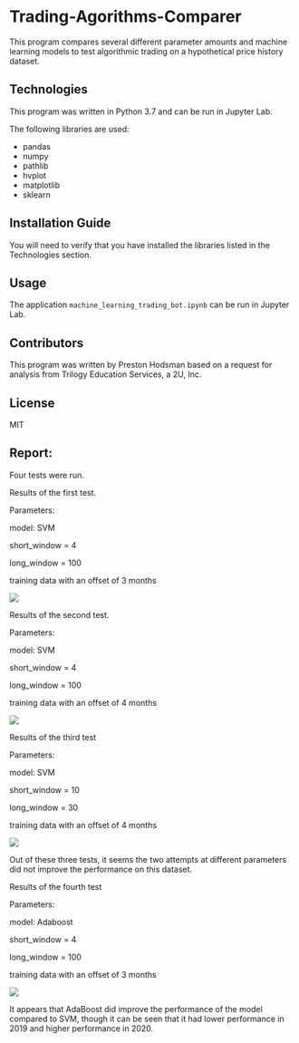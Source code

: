 # Trading-Agorithms-Comparer

This program compares several different parameter amounts and machine learning models to test algorithmic trading on a hypothetical price history dataset.

## Technologies

This program was written in Python 3.7 and can be run in Jupyter Lab.

The following libraries are used:

- pandas
- numpy
- pathlib
- hvplot
- matplotlib
- sklearn

## Installation Guide

You will need to verify that you have installed the libraries listed in the Technologies section.

## Usage

The application `machine_learning_trading_bot.ipynb` can be run in Jupyter Lab. 

## Contributors
This program was written by Preston Hodsman based on a request for analysis from Trilogy Education Services, a 2U, Inc.

## License
MIT



## Report:

Four tests were run.

Results of the first test. 

Parameters: 

model: SVM

short_window = 4

long_window = 100

training data with an offset of 3 months

![](https://github.com/phodsman/Trading-Agorithms-Comparer/blob/main/Screenshot%202022-01-06%20124313.png?raw=true)

Results of the second test.

Parameters:

model: SVM

short_window = 4

long_window = 100

training data with an offset of 4 months

![](https://github.com/phodsman/Trading-Agorithms-Comparer/blob/main/Screenshot%202022-01-07%20080510.png?raw=true)

Results of the third test

Parameters:

model: SVM

short_window = 10

long_window = 30

training data with an offset of 4 months

![](https://github.com/phodsman/Trading-Agorithms-Comparer/blob/main/Screenshot%202022-01-07%20080753.png?raw=true)

Out of these three tests, it seems the two attempts at different parameters did not improve the performance on this dataset.

Results of the fourth test

Parameters: 

model: Adaboost

short_window = 4

long_window = 100

training data with an offset of 3 months

![](https://github.com/phodsman/Trading-Agorithms-Comparer/blob/main/Screenshot%202022-01-07%20112316.png?raw=true)

It appears that AdaBoost did improve the performance of the model compared to SVM, though it can be seen that it had lower performance in 2019 and higher performance in 2020.
